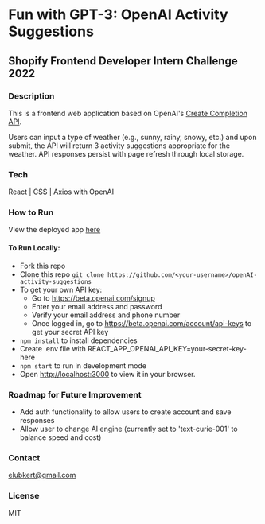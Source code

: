 # Fun with GPT-3: OpenAI Activity Suggestions
## Shopify Frontend Developer Intern Challenge 2022

### Description
This is a frontend web application based on OpenAI's <a href="https://beta.openai.com/docs/api-reference/completions" target="_blank" rel="noopener noreferrer">Create Completion API</a>.

Users can input a type of weather (e.g., sunny, rainy, snowy, etc.) and upon submit, the API will return 3 activity suggestions appropriate for the weather. API responses persist with page refresh through local storage. 

### Tech 
React | CSS | Axios with OpenAI

### How to Run
View the deployed app <a href="https://elubkert-shopify-frontend.herokuapp.com/" target="_blank" rel="noopener noreferrer">here</a>

#### To Run Locally:
- Fork this repo
- Clone this repo `git clone https://github.com/<your-username>/openAI-activity-suggestions`
- To get your own API key:
  - Go to <a href="https://beta.openai.com/signup" target="_blank" rel="noopener noreferrer">https://beta.openai.com/signup</a>
  - Enter your email address and password
  - Verify your email address and phone number
  - Once logged in, go to <a href="https://beta.openai.com/account/api-keys " target="_blank" rel="noopener noreferrer">https://beta.openai.com/account/api-keys </a>to get your secret API key
- `npm install` to install dependencies
- Create .env file with REACT_APP_OPENAI_API_KEY=your-secret-key-here
- `npm start` to run in development mode
- Open [http://localhost:3000](http://localhost:3000) to view it in your browser.

### Roadmap for Future Improvement
- Add auth functionality to allow users to create account and save responses
- Allow user to change AI engine (currently set to 'text-curie-001' to balance speed and cost)
  
### Contact
elubkert@gmail.com

### License
MIT








